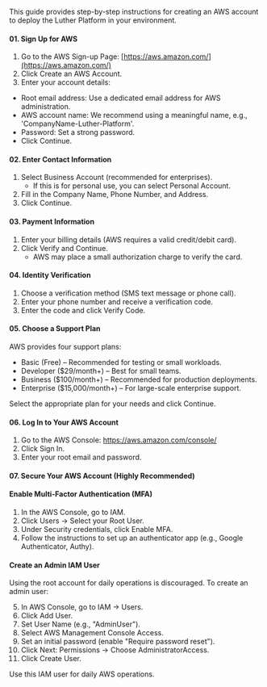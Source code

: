 This guide provides step-by-step instructions for creating an AWS account to deploy the Luther Platform in your environment.

#### **01. Sign Up for AWS**

1. Go to the AWS Sign-up Page:
   [https://aws.amazon.com/](https://aws.amazon.com/)
2. Click Create an AWS Account.
3. Enter your account details:

- Root email address: Use a dedicated email address for AWS administration.
- AWS account name: We recommend using a meaningful name, e.g., 'CompanyName-Luther-Platform'.
- Password: Set a strong password.
- Click Continue.

#### **02. Enter Contact Information**

1. Select Business Account (recommended for enterprises).
   - If this is for personal use, you can select Personal Account.
2. Fill in the Company Name, Phone Number, and Address.
3. Click Continue.

#### **03. Payment Information**

1. Enter your billing details (AWS requires a valid credit/debit card).
2. Click Verify and Continue.
   - AWS may place a small authorization charge to verify the card.

#### **04. Identity Verification**

1. Choose a verification method (SMS text message or phone call).
2. Enter your phone number and receive a verification code.
3. Enter the code and click Verify Code.

#### **05. Choose a Support Plan**

AWS provides four support plans:

- Basic (Free) – Recommended for testing or small workloads.
- Developer ($29/month+) – Best for small teams.
- Business ($100/month+) – Recommended for production deployments.
- Enterprise ($15,000/month+) – For large-scale enterprise support.

Select the appropriate plan for your needs and click Continue.

#### **06. Log In to Your AWS Account**

1. Go to the AWS Console:
   [https://aws.amazon.com/console/ ](https://aws.amazon.com/console/)
2. Click Sign In.
3. Enter your root email and password.

#### **07. Secure Your AWS Account (Highly Recommended)**

#### **Enable Multi-Factor Authentication (MFA)**

1. In the AWS Console, go to IAM.
2. Click Users → Select your Root User.
3. Under Security credentials, click Enable MFA.
4. Follow the instructions to set up an authenticator app (e.g., Google Authenticator, Authy).

#### **Create an Admin IAM User**

Using the root account for daily operations is discouraged.
To create an admin user:

5. In AWS Console, go to IAM → Users.
6. Click Add User.
7. Set User Name (e.g., "AdminUser").
8. Select AWS Management Console Access.
9. Set an initial password (enable "Require password reset").
10. Click Next: Permissions → Choose AdministratorAccess.
11. Click Create User.

Use this IAM user for daily AWS operations.
